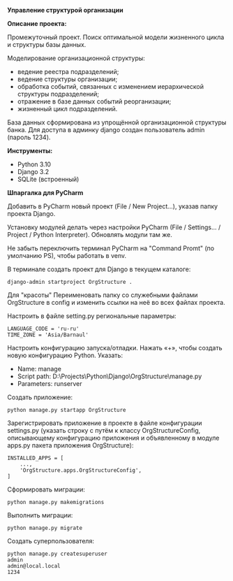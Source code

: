 **Управление структурой организации**

**Описание проекта:**

Промежуточный проект. Поиск оптимальной модели жизненного цикла и структуры базы данных. 

Моделирование организационной структуры:
- ведение реестра подразделений;
- ведение структуры организации;
- обработка событий, связанных с изменением иерархической структуры подразделений;
- отражение в базе данных событий реорганизации;
- жизненный цикл подразделений.

База данных сформирована из упрощённой организационной структуры банка. Для доступа в админку django создан
пользователь admin (пароль 1234).

**Инструменты:**

- Python 3.10
- Django 3.2
- SQLite (встроенный)

**Шпаргалка для PyCharm**

Добавить в PyCharm новый проект (File / New Project...), указав папку проекта Django.

Установку модулей делать через настройки PyCharm (File / Settings... / Project / Python Interpreter).
Обновлять модули там же.

Не забыть переключить терминал PyCharm на "Command Promt" (по умолчанию PS), чтобы работать в venv.

В терминале создать проект для Django в текущем каталоге:
```
django-admin startproject OrgStructure .
```

Для "красоты" Переименовать папку со служебными файлами OrgStructure в config и изменить ссылки на неё во всех файлах проекта.

Настроить в файле setting.py региональные параметры:
```
LANGUAGE_CODE = 'ru-ru'
TIME_ZONE = 'Asia/Barnaul'
```

Настроить конфигурацию запуска/отладки. Нажать «+», чтобы создать новую конфигурацию Python. Указать:
- Name: manage
- Script path: D:\Projects\Python\Django\OrgStructure\manage.py
- Parameters: runserver

Создать приложение:
```
python manage.py startapp OrgStructure
```

Зарегистрировать приложение в проекте в файле конфигурации settings.py (указать строку с путём к классу OrgStructureConfig, описывающему конфигурацию приложения и объявленному в модуле apps.py пакета приложения OrgStructure):
```
INSTALLED_APPS = [
    ...,
    'OrgStructure.apps.OrgStructureConfig',
]
```

Сформировать миграции:
```
python manage.py makemigrations
```

Выполнить миграции:
```
python manage.py migrate
```

Создать суперпользователя:
```
python manage.py createsuperuser
admin
admin@local.local
1234
```
